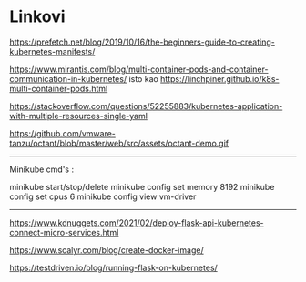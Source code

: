# Linkovi

https://prefetch.net/blog/2019/10/16/the-beginners-guide-to-creating-kubernetes-manifests/

https://www.mirantis.com/blog/multi-container-pods-and-container-communication-in-kubernetes/
isto kao 
https://linchpiner.github.io/k8s-multi-container-pods.html

https://stackoverflow.com/questions/52255883/kubernetes-application-with-multiple-resources-single-yaml

https://github.com/vmware-tanzu/octant/blob/master/web/src/assets/octant-demo.gif


--------------------------------------------

Minikube cmd's :

minikube start/stop/delete
minikube config set memory 8192
minikube config set cpus 6
minikube config view vm-driver

---------------------------------------------

https://www.kdnuggets.com/2021/02/deploy-flask-api-kubernetes-connect-micro-services.html

https://www.scalyr.com/blog/create-docker-image/

https://testdriven.io/blog/running-flask-on-kubernetes/